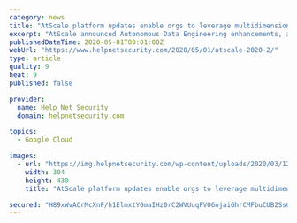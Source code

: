 ```yaml
---
category: news
title: "AtScale platform updates enable orgs to leverage multidimensional business analysis in the cloud"
excerpt: "AtScale announced Autonomous Data Engineering enhancements, and dynamic scaling capabilities in the latest AtScale 2020.2 platform."
publishedDateTime: 2020-05-01T00:01:00Z
webUrl: "https://www.helpnetsecurity.com/2020/05/01/atscale-2020-2/"
type: article
quality: 9
heat: 9
published: false

provider:
  name: Help Net Security
  domain: helpnetsecurity.com

topics:
  - Google Cloud

images:
  - url: "https://img.helpnetsecurity.com/wp-content/uploads/2020/03/12085321/insecure-rsac2020.jpg"
    width: 304
    height: 430
    title: "AtScale platform updates enable orgs to leverage multidimensional business analysis in the cloud"

secured: "H89xWvACrMcXnF/h1ElmxtY0maIHz0rC2WVUuqFVO6njaiGhrCMFbuCUB2SsGRHn8PiIHTFntbiiLE6uiQiyFDDnKFTk5+yDryCB/9gStMwz062kvuyjIHLAE3beS9H2AsfCvk8AP9cmn79GBMPbQeL96xBwtWrM0tqs55BI8AQHQRkGoIdQxLxXnjgL1/xkdM032Y6PMwmpyYXI03txxSLLtOf6Rhsn/rNVpS2yC/W3zATIJrwkDRof0Fygz37usWuNSjA3LsN0R+/cXjZ1gWWmZrcgEl+tMxDLN1Fc1xnAy8xxu154UkJHsHwyJsy/;JDjOGpasfyU1giu50jBo0Q=="
---
```


